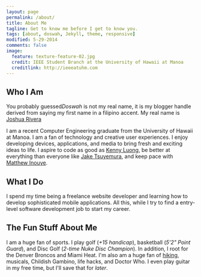 ```yaml
---
layout: page
permalink: /about/
title: About Me
tagline: Get to know me before I get to know you.
tags: [about, doswah, Jekyll, theme, responsive]
modified: 5-29-2014
comments: false
image:
  feature: texture-feature-02.jpg
  credit: IEEE Student Branch at the University of Hawaii at Manoa 
  creditlink: http://ieeeatuhm.com
---
```


## Who I Am

You probably guessed<i>Doswah</i> is not my real name, it is my blogger handle derived from saying my first name in a filipino accent. My real name is [Joshua Rivera](http://joshuatrivera.com)
 
I am a recent Computer Engineering graduate from the University of Hawaii at Manoa. I am a fan of technology and creative user experiences. I enjoy developing devices, applications, and media to bring fresh and exciting ideas to life. I aspire to code as good as [Kenny Luong](http://kennyluong.com), be better at everything than everyone like [Jake Tsuyemura](http://jaketsuyemura.com), and keep pace with [Matthew Inouye](http://mkinouye.com).

## What I Do

I spend my time being a freelance website developer and learning how to develop sophisticated mobile applications. All this, while I try to find a entry-level software development job to start my career.

## The Fun Stuff About Me

I am a huge fan of sports. I play golf (<i>+15 handicap</i>), basketball (<i>5'2" Point Guard</i>), and Disc Golf (<i>2-time Nuke Disc Champion</i>). In addition, I root for the Denver Broncos and Miami Heat. I'm also am a huge fan of [hiking](http://hike2grind.com), musicals, Childish Gambino, life hacks, and Doctor Who. I even play guitar in my free time, but I'll save that for <i>later</i>.
